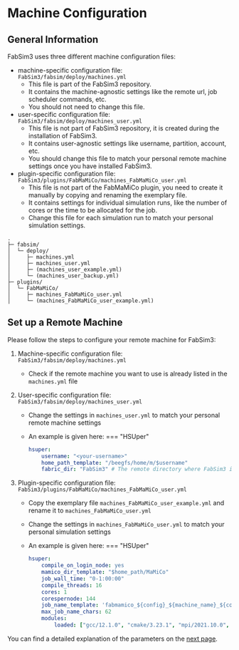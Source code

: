 # Machine Configuration

## General Information

FabSim3 uses three different machine configuration files:

- machine-specific configuration file: `FabSim3/fabsim/deploy/machines.yml`
    - This file is part of the FabSim3 repository.
    - It contains the machine-agnostic settings like the remote url, job scheduler commands, etc.
    - You should not need to change this file.
- user-specific configuration file: `FabSim3/fabsim/deploy/machines_user.yml`
    - This file is not part of FabSim3 repository, it is created during the installation of FabSim3.
    - It contains user-agnostic settings like username, partition, account, etc.
    - You should change this file to match your personal remote machine settings once you have installed FabSim3.
- plugin-specific configuration file: `FabSim3/plugins/FabMaMiCo/machines_FabMaMiCo_user.yml`
    - This file is not part of the FabMaMiCo plugin, you need to create it manually by copying and renaming the exemplary file.
    - It contains settings for individual simulation runs, like the number of cores or the time to be allocated for the job.
    - Change this file for each simulation run to match your personal simulation settings.

```
.
├─ fabsim/
│  └─ deploy/
│     ├─ machines.yml
│     ├─ machines_user.yml
│     ├─ (machines_user_example.yml)
│     └─ (machines_user_backup.yml)
├─ plugins/
│  └─ FabMaMiCo/
│     ├─ machines_FabMaMiCo_user.yml
│     └─ (machines_FabMaMiCo_user_example.yml)
```

## Set up a Remote Machine

Please follow the steps to configure your remote machine for FabSim3:

1. Machine-specific configuration file: `FabSim3/fabsim/deploy/machines.yml`
    - Check if the remote machine you want to use is already listed in the `machines.yml` file

2. User-specific configuration file: `FabSim3/fabsim/deploy/machines_user.yml`
    - Change the settings in `machines_user.yml` to match your personal remote machine settings
    - An example is given here:
    === "HSUper"

        ```yaml
        hsuper:
            username: "<your-username>"
            home_path_template: "/beegfs/home/m/$username"
            fabric_dir: "FabSim3" # The remote directory where FabSim3 is installed under the home directory
        ```

3. Plugin-specific configuration file: `FabSim3/plugins/FabMaMiCo/machines_FabMaMiCo_user.yml`
    - Copy the exemplary file `machines_FabMaMiCo_user_example.yml` and rename it to `machines_FabMaMiCo_user.yml`
    - Change the settings in `machines_FabMaMiCo_user.yml` to match your personal simulation settings
    - An example is given here:
    === "HSUper"

        ```yaml
        hsuper:
            compile_on_login_node: yes
            mamico_dir_template: "$home_path/MaMiCo"
            job_wall_time: "0-1:00:00"
            compile_threads: 16
            cores: 1
            corespernode: 144
            job_name_template: 'fabmamico_${config}_${machine_name}_${cores}_${task}'
            max_job_name_chars: 62
            modules:
                loaded: ["gcc/12.1.0", "cmake/3.23.1", "mpi/2021.10.0", "eigen/3.4.0"]
        ```

You can find a detailed explanation of the parameters on the [next page](/machine-configuration/parameters/).